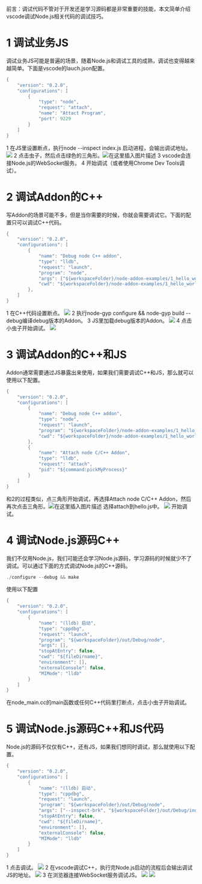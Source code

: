 前言：调试代码不管对于开发还是学习源码都是非常重要的技能，本文简单介绍vscode调试Node.js相关代码的调试技巧。
# 1 调试业务JS
调试业务JS可能是普遍的场景，随着Node.js和调试工具的成熟，调试也变得越来越简单。下面是vscode的lauch.json配置。
```c
{
    "version": "0.2.0",
    "configurations": [
        {
            "type": "node",
            "request": "attach",
            "name": "Attact Program",
            "port": 9229
        }
    ]
}
```
1 在JS里设置断点，执行node --inspect index.js 启动进程，会输出调试地址。
![](https://img-blog.csdnimg.cn/b1d67620b96c4c07a0b48b390ec940a6.png)
2 点击虫子，然后点击绿色的三角形。![在这里插入图片描述](https://img-blog.csdnimg.cn/2b64913e72c34405b903aaba3a3b1472.png?x-oss-process=image/watermark,type_ZmFuZ3poZW5naGVpdGk,shadow_10,text_aHR0cHM6Ly9ibG9nLmNzZG4ubmV0L1RIRUFOQVJLSA==,size_16,color_FFFFFF,t_70)
3 vscode会连接Node.js的WebSocket服务。
4 开始调试（或者使用Chrome Dev Tools调试）。

# 2 调试Addon的C++
写Addon的场景可能不多，但是当你需要的时候，你就会需要调试它。下面的配置只可以调试C++代码。
```c
{
    "version": "0.2.0",
    "configurations": [
        {
            "name": "Debug node C++ addon",
            "type": "lldb",
            "request": "launch",
            "program": "node",
            "args": ["${workspaceFolder}/node-addon-examples/1_hello_world/napi/hello.js"],
            "cwd": "${workspaceFolder}/node-addon-examples/1_hello_world/napi"
        },
    ]
}
```
1 在C++代码设置断点。
![](https://img-blog.csdnimg.cn/71b5921b90254b8a8cdcd809bd1d1135.png?x-oss-process=image/watermark,type_ZmFuZ3poZW5naGVpdGk,shadow_10,text_Q1NETiBAdGhlYW5hcmto,size_49,color_FFFFFF,t_70,g_se,x_16)
2 执行node-gyp configure && node-gyp build --debug编译debug版本的Addon。
3 JS里加载debug版本的Addon。
![](https://img-blog.csdnimg.cn/2b5c8793e83342879a83f21499909283.png?x-oss-process=image/watermark,type_ZmFuZ3poZW5naGVpdGk,shadow_10,text_Q1NETiBAdGhlYW5hcmto,size_57,color_FFFFFF,t_70,g_se,x_16)
4 点击小虫子开始调试。
![](https://img-blog.csdnimg.cn/4591a59721e74f5693c67d5d45d11bfa.png?x-oss-process=image/watermark,type_ZmFuZ3poZW5naGVpdGk,shadow_10,text_Q1NETiBAdGhlYW5hcmto,size_52,color_FFFFFF,t_70,g_se,x_16)

# 3 调试Addon的C++和JS
Addon通常需要通过JS暴露出来使用，如果我们需要调试C++和JS，那么就可以使用以下配置。
```c
{
    "version": "0.2.0",
    "configurations": [
        {
            "name": "Debug node C++ addon",
            "type": "node",
            "request": "launch",
            "program": "${workspaceFolder}/node-addon-examples/1_hello_world/napi/hello.js",
            "cwd": "${workspaceFolder}/node-addon-examples/1_hello_world/napi"
        },
        {
            "name": "Attach node C/C++ Addon",
            "type": "lldb",
            "request": "attach",
            "pid": "${command:pickMyProcess}"  
        }
    ]
}
```
和2的过程类似，点三角形开始调试，再选择Attach node C/C++ Addon，然后再次点击三角形。![在这里插入图片描述](https://img-blog.csdnimg.cn/c97b14f3fb724cb4bf8beb79e7e0f0c5.png?x-oss-process=image/watermark,type_ZmFuZ3poZW5naGVpdGk,shadow_10,text_Q1NETiBAdGhlYW5hcmto,size_16,color_FFFFFF,t_70,g_se,x_16)
选择attach到hello.js中。
![](https://img-blog.csdnimg.cn/4e2fc471d1734cceb4f4e382057515d1.png?x-oss-process=image/watermark,type_ZmFuZ3poZW5naGVpdGk,shadow_10,text_Q1NETiBAdGhlYW5hcmto,size_62,color_FFFFFF,t_70,g_se,x_16)
开始调试。

# 4 调试Node.js源码C++
我们不仅用Node.js，我们可能还会学习Node.js源码，学习源码的时候就少不了调试。可以通过下面的方式调试Node.js的C++源码。
```c
./configure --debug && make
```
使用以下配置
```c
{
    "version": "0.2.0",
    "configurations": [
        {
            "name": "(lldb) 启动",
            "type": "cppdbg",
            "request": "launch",
            "program": "${workspaceFolder}/out/Debug/node",
            "args": [],
            "stopAtEntry": false,
            "cwd": "${fileDirname}",
            "environment": [],
            "externalConsole": false,
            "MIMode": "lldb"
        }
    ]
}
```
在node_main.cc的main函数或任何C++代码里打断点，点击小虫子开始调试。

# 5 调试Node.js源码C++和JS代码
Node.js的源码不仅仅有C++，还有JS，如果我们想同时调试，那么就使用以下配置。
```c
{
    "version": "0.2.0",
    "configurations": [
        {
            "name": "(lldb) 启动",
            "type": "cppdbg",
            "request": "launch",
            "program": "${workspaceFolder}/out/Debug/node",
            "args": ["--inspect-brk", "${workspaceFolder}/out/Debug/index.js"],
            "stopAtEntry": false,
            "cwd": "${fileDirname}",
            "environment": [],
            "externalConsole": false,
            "MIMode": "lldb"
        }
    ]
}
```
1 点击调试。
![](https://img-blog.csdnimg.cn/674c5cfddfb64b04a98d532c7be09659.png?x-oss-process=image/watermark,type_ZmFuZ3poZW5naGVpdGk,shadow_10,text_Q1NETiBAdGhlYW5hcmto,size_62,color_FFFFFF,t_70,g_se,x_16)
2 在vscode调试C++，执行完Node.js启动的流程后会输出调试JS的地址。
![](https://img-blog.csdnimg.cn/cbe5de2a0c1e47d68d9db1c35183b287.png)
3 在浏览器连接WebSocket服务调试JS。
![](https://img-blog.csdnimg.cn/5642810b42734b1bbea7d2aa981798cf.png)
![](https://img-blog.csdnimg.cn/8f3ae91621444e5885b8fe52de291738.png)


